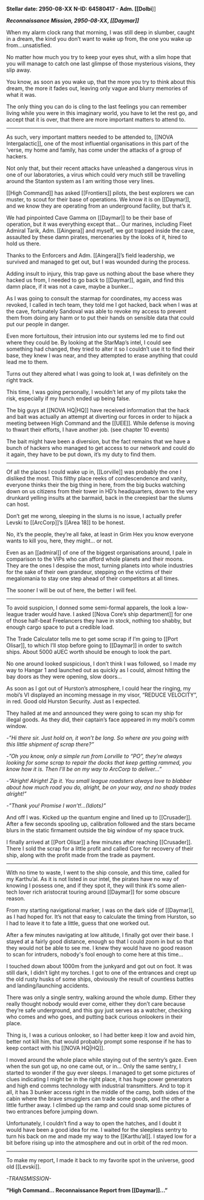 **Stellar date: 2950-08-XX** 
**N-ID: 64580417 - Adm. [[Dolbi**]]

_**Reconnaissance Mission, 2950-08-XX, [[Daymar]]**_

When my alarm clock rang that morning, I was still deep in slumber, caught in a dream, the kind you don’t want to wake up from, the one you wake up from...unsatisfied.

No matter how much you try to keep your eyes shut, with a slim hope that you will manage to catch one last glimpse of those mysterious visions, they slip away.

You know, as soon as you wake up, that the more you try to think about this dream, the more it fades out, leaving only vague and blurry memories of what it was.

The only thing you can do is cling to the last feelings you can remember living while you were in this imaginary world, you have to let the rest go, and accept that it is over, that there are more important matters to attend to.

- - -
As such, very important matters needed to be attended to, [[NOVA Intergalactic]], one of the most influential organisations in this part of the ‘verse, my home and family, has come under the attacks of a group of hackers.

Not only that, but their recent attacks have unleashed a dangerous virus in one of our laboratories, a virus which could very much still be travelling around the Stanton system as I am writing those very lines.

[[High Command]] has asked [[Frontiers]] pilots, the best explorers we can muster, to scout for their base of operations. We know it is on [[Daymar]], and we know they are operating from an underground facility, but that’s it.

We had pinpointed Cave Gamma on [[Daymar]] to be their base of operation, but it was everything except that… Our marines, including Fleet Admiral Tarik, Adm. [[Aingera]] and myself, we got trapped inside the cave, assaulted by these damn pirates, mercenaries by the looks of it, hired to hold us there.

Thanks to the Enforcers and Adm. [[Aingera]]’s field leadership, we survived and managed to get out, but I was wounded during the process.

Adding insult to injury, this trap gave us nothing about the base where they hacked us from, I needed to go back to [[Daymar]], again, and find this damn place, if it was not a cave, maybe a bunker…

As I was going to consult the starmap for coordinates, my access was revoked, I called in tech team, they told me I got hacked, back when I was at the cave, fortunately Sandoval was able to revoke my access to prevent them from doing any harm or to put their hands on sensible data that could put our people in danger.

Even more fortuitous, their intrusion into our systems led me to find out where they could be. By looking at the StarMap’s intel, I could see something had changed, they tried to alter it so I couldn’t use it to find their base, they knew I was near, and they attempted to erase anything that could lead me to them.

Turns out they altered what I was going to look at, I was definitely on the right track.

This time, I was going personally, I wouldn’t let any of my pilots take the risk, especially if my hunch ended up being false.

The big guys at [[NOVA HQ|HQ]] have received information that the hack and bait was actually an attempt at diverting our forces in order to hijack a meeting between High Command and the [[UEE]]. While defense is moving to thwart their efforts, I have another job. (see chapter 10 ⁠events⁠)

The bait might have been a diversion, but the fact remains that we have a bunch of hackers who managed to get access to our network and could do it again, they have to be put down, it’s my duty to find them.

 - - -
Of all the places I could wake up in, [[Lorville]] was probably the one I disliked the most. This filthy place reeks of condescendence and vanity, everyone thinks their the big thing in here, from the big bucks watching down on us citizens from their tower in HD’s headquarters, down to the very drunkard yelling insults at the barmaid, back in the creepiest bar the slums can host.

Don’t get me wrong, sleeping in the slums is no issue, I actually prefer Levski to [[ArcCorp]]’s [[Area 18]] to be honest.

No, it’s the people, they’re all fake, at least in Grim Hex you know everyone wants to kill you, here, they might... or not.

Even as an [[admiral]] of one of the biggest organisations around, I pale in comparison to the VIPs who can afford whole planets and their moons. They are the ones I despise the most, turning planets into whole industries for the sake of their own grandeur, stepping on the victims of their megalomania to stay one step ahead of their competitors at all times.

The sooner I will be out of here, the better I will feel.

- - -
To avoid suspicion, I donned some semi-formal apparels, the look a low-league trader would have. I asked [[Nova Core’s ship department]] for one of those half-beat Freelancers they have in stock, nothing too shabby, but enough cargo space to put a credible load.

The Trade Calculator tells me to get some scrap if I’m going to [[Port Olisar]], to which I’ll stop before going to [[Daymar]] in order to switch ships. About 5000 aUEC worth should be enough to look the part.

No one around looked suspicious, I don’t think I was followed, so I made my way to Hangar 1 and launched out as quickly as I could, almost hitting the bay doors as they were opening, slow doors…

As soon as I got out of Hurston’s atmosphere, I could hear the ringing, my mobi’s VI displayed an incoming message in my visor, “REDUCE VELOCITY”, in red. Good old Hurston Security. Just as I expected.

They hailed at me and announced they were going to scan my ship for illegal goods. As they did, their captain’s face appeared in my mobi’s comm window.

_-”Hi there sir. Just hold on, it won’t be long. So where are you going with this little shipment of scrap there?”_

_-”Oh you know, only a simple run from Lorville to “PO”, they’re always looking for some scrap to repair the docks that keep getting rammed, you know how it is. Then I’ll be on my way to ArcCorp to deliver…”_

_-”Alright! Alright! Zip it. You small league roadsters always love to blabber about how much road you do, alright, be on your way, and no shady trades alright!”_

_-”Thank you! Promise I won’t!...(Idiots)”_


And off I was. Kicked up the quantum engine and lined up to [[Crusader]]. After a few seconds spooling up, calibration followed and the stars became blurs in the static firmament outside the big window of my space truck.

I finally arrived at [[Port Olisar]] a few minutes after reaching [[Crusader]]. There I sold the scrap for a little profit and called Core for recovery of their ship, along with the profit made from the trade as payment.

- - -
With no time to waste, I went to the ship console, and this time, called for my Karthu’al. As it is not listed in our intel, the pirates have no way of knowing I possess one, and if they spot it, they will think it’s some alien-tech lover rich aristocrat touring around [[Daymar]] for some obscure reason.

From my starting navigational marker, I was on the dark side of [[Daymar]], as I had hoped for. It’s not that easy to calculate the timing from Hurston, so I had to leave it to fate a little, guess that one worked out.

After a few minutes navigating at low altitude, I finally got over their base. I stayed at a fairly good distance, enough so that I could zoom in but so that they would not be able to see me. I knew they would have no good reason to scan for intruders, nobody's fool enough to come here at this time…

I touched down about 1000m from the junkyard and got out on foot. It was still dark, I didn’t light my torches. I got to one of the entrances and crept up the old rusty husks of some ships, obviously the result of countless battles and landing/launching accidents.

There was only a single sentry, walking around the whole dump. Either they really thought nobody would ever come, either they don’t care because they’re safe underground, and this guy just serves as a watcher, checking who comes and who goes, and putting back curious onlookers in their place.

Thing is, I was a curious onlooker, so I had better keep it low and avoid him, better not kill him, that would probably prompt some response if he has to keep contact with his [[NOVA HQ|HQ]].

I moved around the whole place while staying out of the sentry’s gaze. Even when the sun got up, no one came out, or in… Only the same sentry, I started to wonder if the guy ever sleeps.
I managed to get some pictures of clues indicating I might be in the right place, it has huge power generators and high end comms technology with industrial transmitters. And to top it all, it has 3 bunker access right in the middle of the camp, both sides of the cabin where the brave smugglers can trade some goods, and the other a little further away. I climbed up the ramp and could snap some pictures of two entrances before jumping down.

Unfortunately, I couldn’t find a way to open the hatches, and I doubt it would have been a good idea for me. I waited for the sleepless sentry to turn his back on me and made my way to the [[Karthu’al]]. I stayed low for a bit before rising up into the atmosphere and out in orbit of the red moon.
- - -
To make my report, I made it back to my favorite spot in the universe, good old [[Levski]].

_-TRANSMISSION-_

**”High Command… Reconnaissance Report from [[Daymar]]...”**
